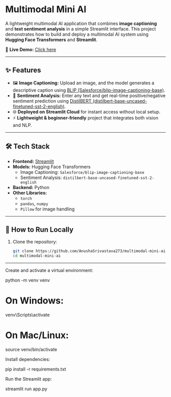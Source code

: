# Multimodal Mini AI  

A lightweight multimodal AI application that combines **image captioning** and **text sentiment analysis** in a simple Streamlit interface. This project demonstrates how to build and deploy a multimodal AI system using **Hugging Face Transformers** and **Streamlit**.  

🔗 **Live Demo:** [Click here](https://anushasrivastava273-multimodal-mini-ai-app-ob9qkw.streamlit.app/)  

---

## ✨ Features  
- 🖼️ **Image Captioning:** Upload an image, and the model generates a descriptive caption using [BLIP (Salesforce/blip-image-captioning-base)](https://huggingface.co/Salesforce/blip-image-captioning-base).  
- 📝 **Sentiment Analysis:** Enter any text and get real-time positive/negative sentiment prediction using [DistilBERT (distilbert-base-uncased-finetuned-sst-2-english)](https://huggingface.co/distilbert/distilbert-base-uncased-finetuned-sst-2-english).  
- 🌐 **Deployed on Streamlit Cloud** for instant access without local setup.  
- ⚡ **Lightweight & beginner-friendly** project that integrates both vision and NLP.  

---

## 🛠️ Tech Stack  
- **Frontend:** [Streamlit](https://streamlit.io/)  
- **Models:** Hugging Face Transformers  
  - Image Captioning: `Salesforce/blip-image-captioning-base`  
  - Sentiment Analysis: `distilbert-base-uncased-finetuned-sst-2-english`  
- **Backend:** Python  
- **Other Libraries:**  
  - `torch`  
  - `pandas`, `numpy`  
  - `Pillow` for image handling  

---

## 🚀 How to Run Locally  

1. Clone the repository:  
   ```bash
   git clone https://github.com/AnushaSrivastava273/multimodal-mini-ai.git
   cd multimodal-mini-ai
---
Create and activate a virtual environment:

python -m venv venv
# On Windows:
venv\Scripts\activate
# On Mac/Linux:
source venv/bin/activate


Install dependencies:

pip install -r requirements.txt


Run the Streamlit app:

streamlit run app.py
